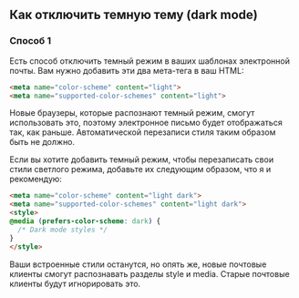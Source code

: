 ## Как отключить темную тему (dark mode)

### Способ 1

Есть способ отключить темный режим в ваших шаблонах электронной почты. Вам нужно добавить эти два мета-тега в ваш HTML:

```html
<meta name="color-scheme" content="light">
<meta name="supported-color-schemes" content="light">
```

Новые браузеры, которые распознают темный режим, смогут использовать это, поэтому электронное письмо будет отображаться так, как раньше. Автоматической перезаписи стиля таким образом быть не должно.

Если вы хотите добавить темный режим, чтобы перезаписать свои стили светлого режима, добавьте их следующим образом, что я и рекомендую:

```html
<meta name="color-scheme" content="light dark">
<meta name="supported-color-schemes" content="light dark">
<style>
@media (prefers-color-scheme: dark) {
  /* Dark mode styles */
}
</style>
```

Ваши встроенные стили останутся, но опять же, новые почтовые клиенты смогут распознавать разделы style и media. Старые почтовые клиенты будут игнорировать это.
